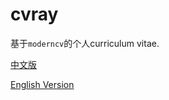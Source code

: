 # cvray
基于`moderncv`的个人curriculum vitae.

[中文版](./renkerui_cv_zh.pdf)  

[English Version](./renkerui_cv_en.pdf)
